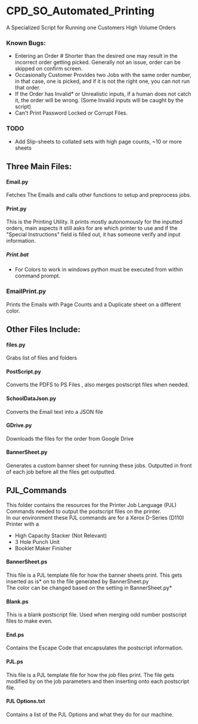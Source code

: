 # CPD_SO_Automated_Printing

A Specialized Script for Running one Customers High Volume Orders

### Known Bugs:
* Entering an Order # Shorter than the desired one may result in the incorrect order getting picked. Generally not an issue, order can be skipped on confirm screen.
* Occasionally Customer Provides two Jobs with the same order number, in that case, one is picked, and if it is not the right one, you can not run that order.
* If the Order has Invalid* or Unrealistic inputs, if a human does not catch it, the order will be wrong. (Some Invalid inputs will be caught by the script)
* Can't Print Password Locked or Corrupt Files.

### TODO

* Add Slip-sheets to collated sets with high page counts, ~10 or more sheets


## Three Main Files:

#### Email.py 
Fetches The Emails and calls other functions to setup and preprocess jobs.
#### Print.py 
This is the Printing Utility. It prints mostly autonomously for the inputted orders, main aspects it still asks for are which printer to use and if the "Special Instructions" field is filled out, it has someone verify and input information.
##### Print.bat
* For Colors to work in windows python must be executed from within command prompt.
### EmailPrint.py  
Prints the Emails with Page Counts and a Duplicate sheet on a different color.

## Other Files Include:

#### files.py 
Grabs list of files and folders
#### PostScript.py 
Converts the PDFS to PS Files , also merges postscript files when needed.
#### SchoolDataJson.py
Converts the Email text into a JSON file
#### GDrive.py  
Downloads the files for the order from Google Drive
#### BannerSheet.py  
Generates a custom banner sheet for running these jobs. Outputted in front of each job before all the files get outputted.  

## PJL_Commands 
This folder contains the resources for the Printer Job Language (PJL) Commands needed to output the postscript files on the printer.  
In our environment these PJL commands are for a Xerox D-Series (D110) Printer with a 
* High Capacity Stacker (Not Relevant)
* 3 Hole Punch Unit
* Booklet Maker Finisher	

#### BannerSheet.ps
This file is a PJL template file for how the banner sheets print. This gets inserted as is* on to the file generated by BannerSheet.py  
The color can be changed based on the setting in BannerSheet.py*  
#### Blank.ps
This is a blank postscript file. Used when merging odd number postscript files to make even.  
#### End.ps
Contains the Escape Code that encapsulates the postscript information.  
#### PJL.ps
This file is a PJL template file for how the job files print. The file gets modified by on the job parameters and then inserting onto each postscript file.  
#### PJL Options.txt
Contains a list of the PJL Options and what they do for our machine.
